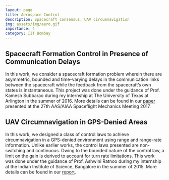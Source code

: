 ```yaml
---
layout: page
title: Aerospace Control
description: Spacecraft consensus, UAV circumnavigation
img: assets/img/aero.gif
importance: 4
category: IIT Bombay
---
```


## Spacecraft Formation Control in Presence of Communication Delays

In this work, we consider a spacecraft formation problem wherein there are asymmetric, bounded and time-varying delays in the communication links between the spacecraft while the feedback from the spacecraft’s own states is instantaneous. This project was done under the guidance of Prof. Kamesh Subbarao during my internship at The University of Texas at Arlington in the summer of 2016. More details can be found in our <a href="https://arxiv.org/abs/1707.01185">paper</a> presented at the 27th AAS/AIAA Spaceflight Mechanics Meeting 2017.



## UAV Circumnavigation in GPS-Denied Areas

In this work, we designed a class of control laws to achieve circumnavigation in a GPS-denied environment using range and range-rate information. Unlike earlier works, the control laws presented are non-switching and continuous. Owing to the bounded nature of the control law, a limit on the gain is derived to account for turn rate limitations. This work was done under the guidance of Prof. Ashwini Ratnoo during my internship at the Indian Institute of Science, Bangalore in the summer of 2015. More details can be found in our <a href="https://drive.google.com/file/d/1FtjZPK3KMWUL7N5i8eqS02GipAwes7bw/view">report</a>.